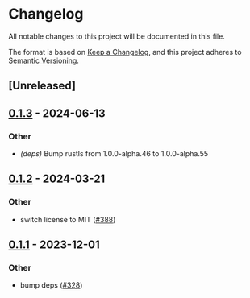 # Changelog
All notable changes to this project will be documented in this file.

The format is based on [Keep a Changelog](https://keepachangelog.com/en/1.0.0/),
and this project adheres to [Semantic Versioning](https://semver.org/spec/v2.0.0.html).

## [Unreleased]

## [0.1.3](https://github.com/jdrouet/mrml/compare/css-compare-v0.1.2...css-compare-v0.1.3) - 2024-06-13

### Other
- *(deps)* Bump rustls from 1.0.0-alpha.46 to 1.0.0-alpha.55

## [0.1.2](https://github.com/jdrouet/mrml/compare/css-compare-v0.1.1...css-compare-v0.1.2) - 2024-03-21

### Other
- switch license to MIT ([#388](https://github.com/jdrouet/mrml/pull/388))

## [0.1.1](https://github.com/jdrouet/mrml/compare/css-compare-v0.1.0...css-compare-v0.1.1) - 2023-12-01

### Other
- bump deps ([#328](https://github.com/jdrouet/mrml/pull/328))
